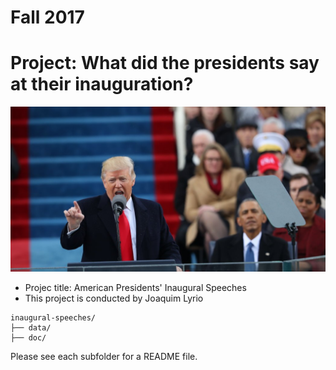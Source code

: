 # Fall 2017
# Project: What did the presidents say at their inauguration?

![image](./doc/fig/trump-inauguration.jpg)

+ Projec title: American Presidents' Inaugural Speeches
+ This project is conducted by Joaquim Lyrio

```
inaugural-speeches/
├── data/
├── doc/
```

Please see each subfolder for a README file.
